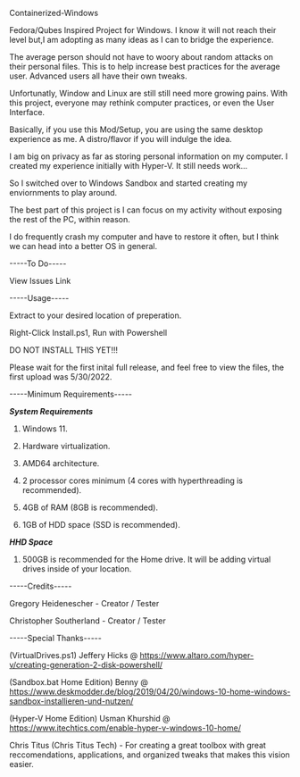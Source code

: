 Containerized-Windows

Fedora/Qubes Inspired Project for Windows. I know it will not reach their level but,I am adopting as many ideas as I can to bridge the experience. 

The average person should not have to woory about random attacks on their personal files. This is to help increase best practices for the average user. Advanced users all have their own tweaks.

Unfortunatly, Window and Linux are still still need more growing pains.  With this project, everyone may rethink computer practices, or even the User Interface.

Basically, if you use this Mod/Setup, you are using the same desktop experience as me. A distro/flavor if you will indulge the idea.  

I am big on privacy as far as storing personal information on my computer.  I created my experience initially with Hyper-V.  It still needs work... 

So I switched over to Windows Sandbox and started creating my enviornments to play around. 

The best part of this project is I can focus on my activity without exposing the rest of the PC, within reason.


I do frequently crash my computer and have to restore it often, but I think we can head into a better OS in general.

-----To Do-----

View Issues Link

-----Usage-----

Extract to your desired location of preperation.

Right-Click Install.ps1, Run with Powershell

DO NOT INSTALL THIS YET!!!

Please wait for the first inital full release, and feel free to view the files, the first upload was 5/30/2022.

-----Minimum Requirements-----

***System Requirements***

1. Windows 11.

2. Hardware virtualization.

3. AMD64 architecture.

4. 2 processor cores minimum (4 cores with hyperthreading is recommended).

5. 4GB of RAM (8GB is recommended).

6. 1GB of HDD space (SSD is recommended).

***HHD Space***

1. 500GB is recommended for the Home drive. It will be adding virtual drives inside of your location.

-----Credits-----

Gregory Heidenescher - Creator / Tester

Christopher Southerland - Creator / Tester

-----Special Thanks-----

(VirtualDrives.ps1) Jeffery Hicks @ https://www.altaro.com/hyper-v/creating-generation-2-disk-powershell/

(Sandbox.bat Home Edition) Benny @ https://www.deskmodder.de/blog/2019/04/20/windows-10-home-windows-sandbox-installieren-und-nutzen/

(Hyper-V Home Edition) Usman Khurshid @ https://www.itechtics.com/enable-hyper-v-windows-10-home/

Chris Titus (Chris Titus Tech) - For creating a great toolbox with great reccomendations, applications, and organized tweaks that makes this vision easier.
